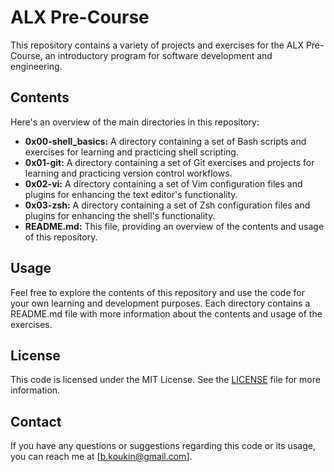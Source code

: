 # ALX Pre-Course

This repository contains a variety of projects and exercises for the ALX Pre-Course, an introductory program for software development and engineering.

## Contents

Here's an overview of the main directories in this repository:

-   **0x00-shell_basics:** A directory containing a set of Bash scripts and exercises for learning and practicing shell scripting.
-   **0x01-git:** A directory containing a set of Git exercises and projects for learning and practicing version control workflows.
-   **0x02-vi:** A directory containing a set of Vim configuration files and plugins for enhancing the text editor's functionality.
-   **0x03-zsh:** A directory containing a set of Zsh configuration files and plugins for enhancing the shell's functionality.
-   **README.md:** This file, providing an overview of the contents and usage of this repository.

## Usage

Feel free to explore the contents of this repository and use the code for your own learning and development purposes. Each directory contains a README.md file with more information about the contents and usage of the exercises.

## License

This code is licensed under the MIT License. See the [LICENSE](https://chat.openai.com/LICENSE) file for more information.

## Contact

If you have any questions or suggestions regarding this code or its usage, you can reach me at [b.koukin@gmail.com].
